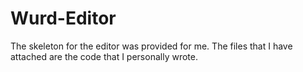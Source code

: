 # Wurd-Editor
The skeleton for the editor was provided for me. The files that I have attached are the code that I personally wrote.
